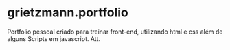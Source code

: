 # grietzmann.portfolio
Portfolio pessoal criado para treinar front-end,
utilizando html e css além de alguns Scripts em javascript.
Att.
